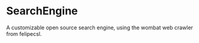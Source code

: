 # SearchEngine
A customizable open source search engine, using the wombat web crawler from felipecsl.
